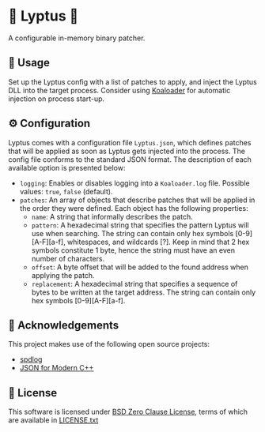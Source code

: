 # 🐨 Lyptus 🎋

A configurable in-memory binary patcher.

## 🚀 Usage

Set up the Lyptus config with a list of patches to apply, and inject the Lyptus DLL into the target process. Consider using [Koaloader] for automatic injection on process start-up.

[Koaloader]: https://github.com/acidicoala/Koaloader

## ⚙ Configuration

Lyptus comes with a configuration file `Lyptus.json`, which defines patches that will be applied as soon as Lyptus gets injected into the process. The config file
conforms to the standard JSON format. The description of each available option is presented below:

* `logging`: Enables or disables logging into a `Koaloader.log` file. Possible values: `true`, `false` (default).
* `patches`: An array of objects that describe patches that will be applied in the order they were defined. Each object has the following properties:
  * `name`: A string that informally describes the patch. 
  * `pattern`: A hexadecimal string that specifies the pattern Lyptus will use when searching. The string can contain only hex symbols [0-9][A-F][a-f], whitespaces, and wildcards [?]. Keep in mind that 2 hex symbols constitute 1 byte, hence the string must have an even number of characters.
  * `offset`: A byte offset that will be added to the found address when applying the patch.
  * `replacement`: A hexadecimal string that specifies a sequence of bytes to be written at the target address. The string can contain only hex symbols [0-9][A-F][a-f].

## 👋 Acknowledgements

This project makes use of the following open source projects:

- [spdlog](https://github.com/gabime/spdlog)
- [JSON for Modern C++](https://github.com/nlohmann/json)

## 📄 License

This software is licensed under [BSD Zero Clause  License], terms of which are available in [LICENSE.txt]

[BSD Zero Clause  License]: https://choosealicense.com/licenses/0bsd/

[LICENSE.txt]: LICENSE.txt
